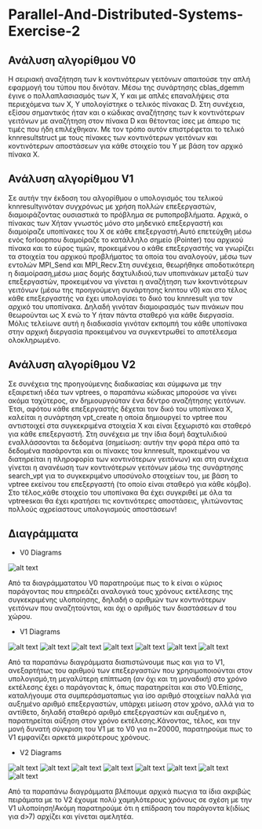 # Parallel-And-Distributed-Systems-Exercise-2

## Ανάλυση αλγορίθμου V0

Η σειριακή αναζήτηση των k κοντινότερων γειτόνων απαιτούσε την απλή εφαρμογή του τύπου που δινόταν. Μέσω της συνάρτησης cblas_dgemm έγινε ο πολλαπλασιασμός των X, Y και με απλές επαναλήψεις στα περιεχόμενα των X, Y υπολογίστηκε ο τελικός πίνακας D. Στη συνέχεια, εξίσου σημαντικός ήταν και ο κώδικας αναζήτησης των k κοντινότερων γειτόνων με αναζήτηση στον πίνακα D και θέτοντας ίσες με άπειρο τις τιμές που ήδη επιλέχθηκαν. Με τον τρόπο αυτόν επιστρέφεται το τελικό knnresultstruct με τους πίνακες των κοντινότερων γειτόνων και κοντινότερων αποστάσεων για κάθε στοιχείο του Y με βάση τον αρχικό πίνακα X.

## Ανάλυση αλγορίθμου V1

Σε αυτήν την έκδοση του αλγορίθμου ο υπολογισμός του τελικού knnresultγινόταν συγχρόνως με χρήση πολλών επεξεργαστών, διαμοιράζοντας ουσιαστικά το πρόβλημα σε pυποπροβλήματα. Αρχικά, ο πίνακας των Xήταν γνωστός μόνο στο μηδενικό επεξεργαστή και διαμοίραζε υποπίνακες του Χ σε κάθε επεξεργαστή.Αυτό επετεύχθη μέσω ενός forloopπου διαμοίραζε το κατάλληλο σημείο (Pointer) του αρχικού πίνακα και το εύρος τιμών, προκειμένου ο κάθε επεξεργαστής να γνωρίζει τα στοιχεία του αρχικού προβλήματος τα οποία του αναλογούν, μέσω των εντολών MPI_Send και MPI_Recv.Στη συνέχεια, θεωρήθηκε αποδοτικότερη η διαμοίραση,μέσω μιας δομής δαχτυλιδιού,των υποπινάκων μεταξύ των επεξεργαστών, προκειμένου να γίνεται η αναζήτηση των kκοντινότερων γειτόνων (μέσω της προηγούμενη συνάρτησης knnτου v0) και στο τέλος κάθε επεξεργαστής να έχει υπολογίσει το δικό του knnresult για τον αρχικό του υποπίνακα. Δηλαδή γινόταν διαμοιρασμός των πινάκων που θεωρούνται ως Χ  ενώ το Y ήταν πάντα σταθερό για κάθε διεργασία. Μόλις τελείωνε αυτή η διαδικασία γινόταν εκπομπή του κάθε υποπίνακα στην αρχική διεργασία προκειμένου να συγκεντρωθεί το αποτέλεσμα ολοκληρωμένο.

## Ανάλυση αλγορίθμου V2

Σε συνέχεια της προηγούμενης διαδικασίας και σύμφωνα με την εξαιρετική ιδέα των vptrees, ο παραπάνω κώδικας μπορούσε να γίνει ακόμα ταχύτερος, αν δημιουργούταν ένα δέντρο αναζήτησης γειτόνων. Έτσι, αφότου κάθε επεξεργαστής δέχεται τον δικό του υποπίνακα X, καλείται η συνάρτηση vpt_create η οποία δημιουργεί το vptree που αντιστοιχεί στα συγκεκριμένα στοιχεία X και είναι ξεχωριστό και σταθερό για κάθε επεξεργαστή. Στη συνέχεια με την ίδια δομή δαχτυλιδιού εναλλάσσονται τα δεδομένα (σημείωση: αυτήν την φορά πέρα από τα δεδομένα πασάρονται και οι πίνακες του knnresult, προκειμένου να διατηρείται η πληροφορία των κοντινότερων γειτόνων) και στη συνέχεια γίνεται η ανανέωση των κοντινότερων γειτόνων μέσω της συνάρτησης search_vpt για το συγκεκριμένο υποσύνολο στοιχείων του, με βάση το vptree εκείνου του επεξεργαστή (το οποίο είναι σταθερό για κάθε κόμβο). Στο τέλος,κάθε στοιχείο του υποπίνακα θα έχει συγκριθεί με όλα τα vptreesκαι θα έχει κρατήσει τις κοντινότερες αποστάσεις, γλιτώνοντας πολλούς αχρείαστους υπολογισμούς αποστάσεων!

## Διαγράμματα

- V0 Diagrams

![alt text](/diagrams/v0.png "Diagram")

Από τα διαγράμματατου V0 παρατηρούμε πως το k είναι ο κύριος παράγοντας που επηρεάζει αναλογικά τους χρόνους εκτέλεσης της συγκεκριμένης υλοποίησης, δηλαδή ο αριθμών των κοντινότερων γειτόνων που αναζητούνται, και όχι ο αριθμός των διαστάσεων d του χώρου.

- V1 Diagrams

![alt text](/diagrams/v1/n=20000p=2.jpg "Diagram")
![alt text](/diagrams/v1/n=20000p=4.jpg "Diagram")
![alt text](/diagrams/v1/n=50000p=4.jpg "Diagram")
![alt text](/diagrams/v1/n=32000p=8.jpg "Diagram")
![alt text](/diagrams/v1/n=64000p=8.jpg "Diagram")
![alt text](/diagrams/v1/n=60000p=15.jpg "Diagram")
![alt text](/diagrams/v1/n=90000p=15.jpg "Diagram")

Από τα παραπάνω διαγράμματα διαπιστώνουμε πως και για το V1, ανεξαρτήτως του αριθμού των επεξεργαστών που χρησιμοποιούνται στον υπολογισμό,τη μεγαλύτερη επίπτωση (αν όχι και τη μοναδική) στο χρόνο εκτέλεσης έχει ο παράγοντας k, όπως παρατηρείται και στο V0.Επίσης, καταλήγουμε στα συμπεράσματαπως για ίσο αριθμό στοιχείων nαλλά για αυξημένο αριθμό επεξεργαστών, υπάρχει μείωση στον χρόνο, αλλά για το αντίθετο, δηλαδή σταθερό αριθμό επεξεργαστών και αυξημένο n, παρατηρείται αύξηση στον χρόνο εκτέλεσης.Κάνοντας, τέλος, και την μονή δυνατή σύγκριση του V1 με το V0 για n=20000, παρατηρούμε πως το V1 εμφανίζει αρκετά μικρότερους χρόνους.

- V2 Diagrams

![alt text](/diagrams/v2/n=20000p=2.jpg "Diagram")
![alt text](/diagrams/v2/n=20000p=4.jpg "Diagram")
![alt text](/diagrams/v2/n=50000p=4.jpg "Diagram")
![alt text](/diagrams/v2/n=64000p=4.jpg "Diagram")
![alt text](/diagrams/v2/n=32000p=8.jpg "Diagram")
![alt text](/diagrams/v2/n=64000p=8.jpg "Diagram")
![alt text](/diagrams/v2/n=60000p=15.jpg "Diagram")
![alt text](/diagrams/v2/n=90000p=15.jpg "Diagram")

Από τα παραπάνω διαγράμματα βλέπουμε αρχικά πωςγια τα ίδια ακριβώς πειράματα με το V2 έχουμε πολύ χαμηλότερους χρόνους σε σχέση με την V1 υλοποίηση!Ακόμη παρατηρούμε ότι η επίδραση του παράγοντα k(ιδίως για d>7) αρχίζει και γίνεται αμελητέα. 